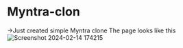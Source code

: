 # Myntra-clon
->Just created simple Myntra clone 
The page looks like this
![Screenshot 2024-02-14 174215](https://github.com/Gagan072/Myntra-clon/assets/85933813/248e2915-d014-46ca-b6ce-8006f0ece570)

